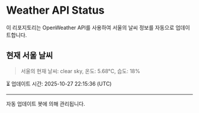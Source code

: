 
# Weather API Status

이 리포지토리는 OpenWeather API를 사용하여 서울의 날씨 정보를 자동으로 업데이트합니다.

## 현재 서울 날씨
> 서울의 현재 날씨: clear sky, 온도: 5.68°C, 습도: 18%

⏳ 업데이트 시간: 2025-10-27 22:15:36 (UTC)

---
자동 업데이트 봇에 의해 관리됩니다.
